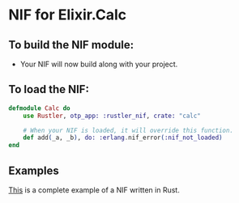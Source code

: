 # NIF for Elixir.Calc

## To build the NIF module:

- Your NIF will now build along with your project.

## To load the NIF:

```elixir
defmodule Calc do
    use Rustler, otp_app: :rustler_nif, crate: "calc"

    # When your NIF is loaded, it will override this function.
    def add(_a, _b), do: :erlang.nif_error(:nif_not_loaded)
end
```

## Examples

[This](https://github.com/hansihe/NifIo) is a complete example of a NIF written in Rust.
